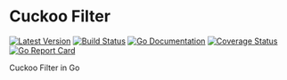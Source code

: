 # Cuckoo Filter

[![Latest Version](http://img.shields.io/github/release/mtchavez/cuckoo.svg?style=flat-square)](https://github.com/mtchavez/cuckoo/releases)
[![Build Status](https://travis-ci.org/mtchavez/cuckoo.svg?branch=master)](https://travis-ci.org/mtchavez/cuckoo)
[![Go Documentation](http://img.shields.io/badge/go-documentation-blue.svg?style=flat-square)](http://godoc.org/github.com/mtchavez/cuckoo)
[![Coverage Status](https://coveralls.io/repos/github/mtchavez/cuckoo/badge.svg)](https://coveralls.io/github/mtchavez/cuckoo)
[![Go Report Card](https://goreportcard.com/badge/github.com/mtchavez/cuckoo)](https://goreportcard.com/report/github.com/mtchavez/cuckoo)

Cuckoo Filter in Go

